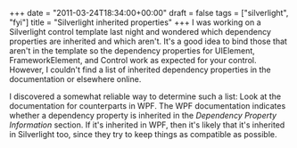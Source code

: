 +++
date = "2011-03-24T18:34:00+00:00"
draft = false
tags = ["silverlight", "fyi"]
title = "Silverlight inherited properties"
+++
I was working on a Silverlight control template last night and wondered which dependency properties are inherited and which aren't. It's a good idea to bind those that aren't in the template so the dependency properties for UIElement, FrameworkElement, and Control work as expected for your control. However, I couldn't find a list of inherited dependency properties in the documentation or elsewhere online.

I discovered a somewhat reliable way to determine such a list: Look at the documentation for counterparts in WPF. The WPF documentation indicates whether a dependency property is inherited in the *Dependency Property Information* section. If it's inherited in WPF, then it's likely that it's inherited in Silverlight too, since they try to keep things as compatible as possible.
